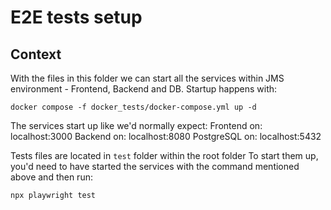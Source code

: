 # E2E tests setup

## Context

With the files in this folder we can start all the services within JMS environment - Frontend, Backend and DB. Startup happens with:
```
docker compose -f docker_tests/docker-compose.yml up -d
```
The services start up like we'd normally expect: 
Frontend on: localhost:3000
Backend on: localhost:8080
PostgreSQL on: localhost:5432

Tests files are located in `test` folder within the root folder
To start them up, you'd need to have started the services with the command mentioned above and then run:
```
npx playwright test
```
